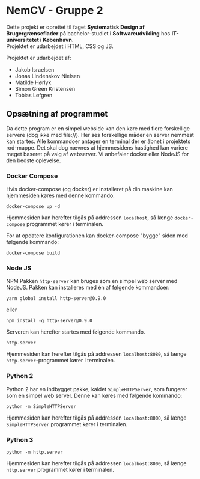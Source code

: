 # NemCV - Gruppe 2

Dette projekt er oprettet til faget **Systematisk Design af Brugergrænseflader**
på bachelor-studiet i **Softwareudvikling** hos **IT-universitetet i København**.  
Projektet er udarbejdet i HTML, CSS og JS.

Projektet er udarbejdet af:
* Jakob Israelsen
* Jonas Lindenskov Nielsen
* Matilde Hørlyk
* Simon Green Kristensen
* Tobias Løfgren

## Opsætning af programmet
Da dette program er en simpel webside kan den køre med flere forskellige servere (dog ikke med file://).
Her ses forskellige måder en server nemmest kan startes. Alle kommandoer antager en terminal der er åbnet i projektets rod-mappe. 
Det skal dog nævnes at hjemmesidens hastighed kan variere meget baseret på valg af webserver. 
Vi anbefaler docker eller NodeJS for den bedste oplevelse.

### Docker Compose
Hvis docker-compose (og docker) er installeret på din maskine kan hjemmesiden køres med denne kommando.
```
docker-compose up -d
```

Hjemmesiden kan herefter tilgås på addressen `localhost`, så længe `docker-compose` programmet kører i terminalen.

For at opdatere konfigurationen kan docker-compose "bygge" siden med følgende kommando:
```
docker-compose build
```

### Node JS
NPM Pakken `http-server` kan bruges som en simpel web server med NodeJS.
Pakken kan installeres med én af følgende kommandoer:
```
yarn global install http-server@0.9.0
```
eller
```
npm install -g http-server@0.9.0
```

Serveren kan herefter startes med følgende kommando.
```
http-server
```
Hjemmesiden kan herefter tilgås på addressen `localhost:8080`, så længe `http-server`-programmet kører i terminalen.

### Python 2
Python 2 har en indbygget pakke, kaldet `SimpleHTTPServer`, som fungerer som en simpel web server. Denne kan køres med følgende kommando:
```
python -m SimpleHTTPServer
```

Hjemmesiden kan herefter tilgås på addressen `localhost:8000`, så længe `SimpleHTTPServer` programmet kører i terminalen.

### Python 3
```
python -m http.server
```

Hjemmesiden kan herefter tilgås på addressen `localhost:8000`, så længe `http.server` programmet kører i terminalen.

